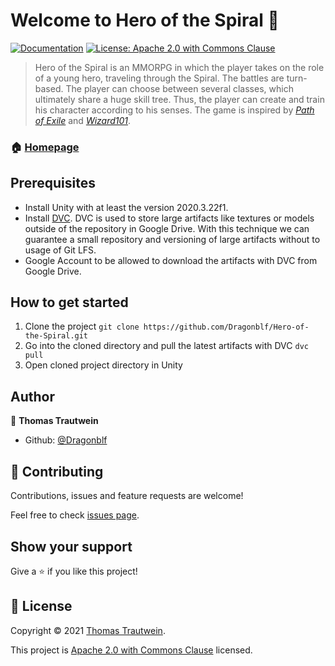 # Welcome to Hero of the Spiral 👋
[![Documentation](https://img.shields.io/badge/Documentation-Yes-brightgreen.svg)](https://github.com/Dragonblf/Hero-of-the-Spiral) [![License: Apache 2.0 with Commons Clause](https://img.shields.io/badge/License-Apache%202.0%20with%20Commons%20Clause-yellow)](https://github.com/Dragonblf/Hero-of-the-Spiral/blob/main/LICENSE)

> Hero of the Spiral is an MMORPG in which the player takes on the role of a young hero, traveling through the Spiral. The battles are turn-based. The player can choose between several classes, which ultimately share a huge skill tree. Thus, the player can create and train his character according to his senses. The game is inspired by *[Path of Exile](https://www.pathofexile.com/)* and *[Wizard101](https://de.wizard101.gameforge.com/wizard101/de/game)*. 

### 🏠 [Homepage](https://github.com/Dragonblf/Hero-of-the-Spiral)

## Prerequisites

- Install Unity with at least the version 2020.3.22f1.
- Install [DVC](https://dvc.org/doc/install). DVC is used to store large artifacts like textures or models outside of the repository in Google Drive. With this technique we can guarantee a small repository and versioning of large artifacts without to usage of Git LFS.
- Google Account to be allowed to download the artifacts with DVC from Google Drive.

## How to get started

1. Clone the project
   `git clone https://github.com/Dragonblf/Hero-of-the-Spiral.git`
2. Go into the cloned directory and pull the latest artifacts with DVC
   `dvc pull`
3. Open cloned project directory in Unity

## Author

👤 **Thomas Trautwein**

* Github: [@Dragonblf](https://github.com/Dragonblf)

## 🤝 Contributing

Contributions, issues and feature requests are welcome!

Feel free to check [issues page](https://github.com/Dragonblf/Hero-of-the-Spiral/issues). 

## Show your support

Give a ⭐️ if you like this project!


## 📝 License

Copyright © 2021 [Thomas Trautwein](https://github.com/Dragonblf).

This project is [Apache 2.0 with Commons Clause](https://github.com/Dragonblf/Hero-of-the-Spiral/blob/main/LICENSE) licensed.
